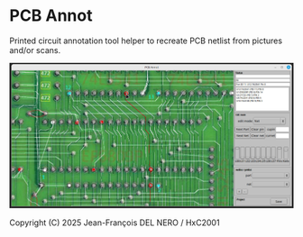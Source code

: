 # PCB Annot

Printed circuit annotation tool helper to recreate PCB netlist from pictures and/or scans.

![PCB Annot](/doc/imgs/pcbannot.jpg?raw=true "PCB Annot")

Copyright (C) 2025  Jean-François DEL NERO / HxC2001

